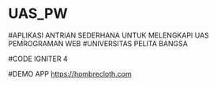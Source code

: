# UAS_PW

#APLIKASI ANTRIAN SEDERHANA UNTUK MELENGKAPI UAS PEMROGRAMAN WEB
#UNIVERSITAS PELITA BANGSA

#CODE IGNITER 4

#DEMO APP 
https://hombrecloth.com

